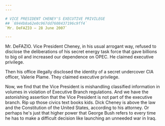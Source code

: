 ```yaml
---
---

# VICE PRESIDENT CHENEY'S EXECUTIVE PRIVILEGE
## `6944b8a62e0c967dd7608437196c9ff4`
`Mr. DeFAZIO — 28 June 2007`

---
```



Mr. DeFAZIO. Vice President Cheney, in his usual arrogant way, 
refused to disclose the deliberations of his secret energy task force 
that gave billions to big oil and increased our dependence on OPEC. He 
claimed executive privilege.

Then his office illegally disclosed the identity of a secret 
undercover CIA officer, Valerie Plame. They claimed executive 
privilege.

Now, we find that the Vice President is mishandling classified 
information in volumes in violation of Executive Branch regulations. 
And we have the astonishing assertion that the Vice President is not 
part of the executive branch. Rip up those civics text books kids. Dick 
Cheney is above the law and the Constitution of the United States, 
according to his attorney. Or perhaps he's just that higher power that 
George Bush refers to every time he has to make a difficult decision 
like launching an unneeded war in Iraq.

